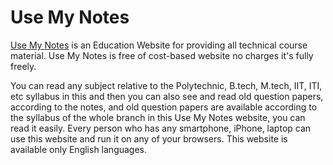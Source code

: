 # Use My Notes

[Use My Notes](https://usemynotes.com/) is an Education Website for providing all technical course material. Use My Notes is free of cost-based website no charges it's fully freely.

You can read any subject relative to the Polytechnic, B.tech, M.tech, IIT, ITI, etc syllabus in this and then you can also see and read old question papers, according to the notes, and old question papers are available according to the syllabus of the whole branch in this Use My Notes website, you can read it easily. Every person who has any smartphone, iPhone, laptop can use this website and run it on any of your browsers. This website is available only English languages.
